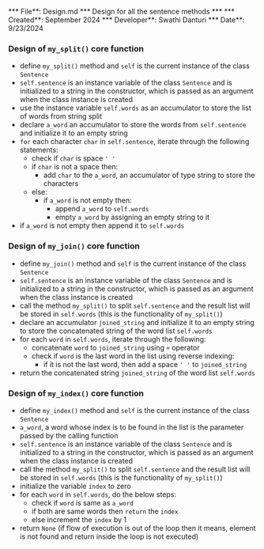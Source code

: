 *** File**: Design.md
*** Design for all the sentence methods ***
*** Created**: September 2024
*** Developer**: Swathi Danturi
*** Date**: 9/23/2024

### Design of `my_split()` core function
- define `my_split()` method and `self` is the current instance of the class `Sentence`
- `self.sentence` is an instance variable of the class `Sentence` and is initialized to a string in the constructor, which is passed as an argument when the class instance is created
- use the instance variable `self.words` as an accumulator to store the list of words from string split
- declare `a_word` an accumulator to store the words from `self.sentence` and initialize it to an empty string
- `for` each character `char` in `self.sentence`, iterate through the following statements:
    - check if `char` is space `' '`
    - if `char` is not a space then:
        - add `char` to the `a_word`, an accumulator of type string to store the characters
    - else:
        - if `a_word` is not empty then:
            - append `a_word` to `self.words`
            - empty `a_word` by assigning an empty string to it
- if `a_word` is not empty then append it to `self.words`

### Design of `my_join()` core function
- define `my_join()` method and `self` is the current instance of the class `Sentence`
- `self.sentence` is an instance variable of the class `Sentence` and is initialized to a string in the constructor, which is passed as an argument when the class instance is created
- call the method `my_split()` to split `self.sentence` and the result list will be stored in `self.words` (this is the functionality of `my_split()`)
- declare an accumulator `joined_string` and initialize it to an empty string to store the concatenated string of the word list `self.words`
- for each `word` in `self.words`, iterate through the following:
    - concatenate `word` to `joined_string` using `+` operator
    - check if `word` is the last word in the list using reverse indexing:
        - if it is not the last word, then add a space `' '` to `joined_string`
- return the concatenated string `joined_string` of the word list `self.words`

### Design of `my_index()` core function
- define `my_index()` method and `self` is the current instance of the class `Sentence`
- `a_word`, a word whose index is to be found in the list is the parameter passed by the calling function 
- `self.sentence` is an instance variable of the class `Sentence` and is initialized to a string in the constructor, which is passed as an argument when the class instance is created
- call the method `my_split()` to split `self.sentence` and the result list will be stored in `self.words` (this is the functionality of `my_split()`)
- initialize the variable `index` to zero
- for each `word` in `self.words`, do the below steps:
    - check if `word` is same as `a_word`
    - if both are same words then `return` the `index`
    - else increment the `index` by 1
- return `None` (if flow of execution is out of the loop then it means, element is not found and return inside the loop is not executed)